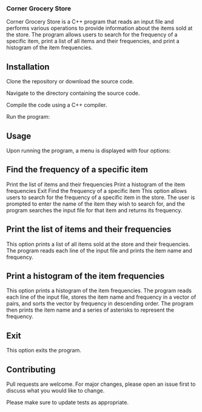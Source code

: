 ### Corner Grocery Store

Corner Grocery Store is a C++ program that reads an input file and performs various operations to provide information about the items sold at the store. The program allows users to search for the frequency of a specific item, print a list of all items and their frequencies, and print a histogram of the item frequencies.

## Installation 

Clone the repository or download the source code.

Navigate to the directory containing the source code.

Compile the code using a C++ compiler.

Run the program:

## Usage 

Upon running the program, a menu is displayed with four options:

## Find the frequency of a specific item

 Print the list of items and their frequencies Print a histogram of the item frequencies Exit Find the frequency of a specific item This option allows users to search for the frequency of a specific item in the store. The user is prompted to enter the name of the item they wish to search for, and the program searches the input file for that item and returns its frequency.

## Print the list of items and their frequencies

 This option prints a list of all items sold at the store and their frequencies. The program reads each line of the input file and prints the item name and frequency.

## Print a histogram of the item frequencies

 This option prints a histogram of the item frequencies. The program reads each line of the input file, stores the item name and frequency in a vector of pairs, and sorts the vector by frequency in descending order. The program then prints the item name and a series of asterisks to represent the frequency.

## Exit
 This option exits the program.

## Contributing

 Pull requests are welcome. For major changes, please open an issue first to discuss what you would like to change.

Please make sure to update tests as appropriate.
